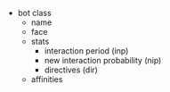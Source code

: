 * bot class
   * name
   * face
   * stats
       * interaction period (inp)
       * new interaction probability (nip)
       * directives (dir)
   * affinities
